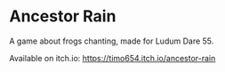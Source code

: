 # Ancestor Rain
A game about frogs chanting, made for Ludum Dare 55.

Available on itch.io: https://timo654.itch.io/ancestor-rain
